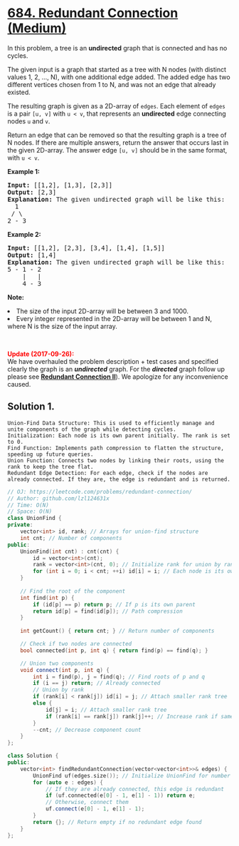 # [684. Redundant Connection (Medium)](https://leetcode.com/problems/redundant-connection/)

<p>
In this problem, a tree is an <b>undirected</b> graph that is connected and has no cycles.
</p><p>
The given input is a graph that started as a tree with N nodes (with distinct values 1, 2, ..., N), with one additional edge added.  The added edge has two different vertices chosen from 1 to N, and was not an edge that already existed.
</p><p>
The resulting graph is given as a 2D-array of <code>edges</code>.  Each element of <code>edges</code> is a pair <code>[u, v]</code> with <code>u &lt; v</code>, that represents an <b>undirected</b> edge connecting nodes <code>u</code> and <code>v</code>.
</p><p>
Return an edge that can be removed so that the resulting graph is a tree of N nodes.  If there are multiple answers, return the answer that occurs last in the given 2D-array.  The answer edge <code>[u, v]</code> should be in the same format, with <code>u &lt; v</code>.
</p><p><b>Example 1:</b><br>
</p><pre><b>Input:</b> [[1,2], [1,3], [2,3]]
<b>Output:</b> [2,3]
<b>Explanation:</b> The given undirected graph will be like this:
  1
 / \
2 - 3
</pre>
<p></p>
<p><b>Example 2:</b><br>
</p><pre><b>Input:</b> [[1,2], [2,3], [3,4], [1,4], [1,5]]
<b>Output:</b> [1,4]
<b>Explanation:</b> The given undirected graph will be like this:
5 - 1 - 2
    |   |
    4 - 3
</pre>
<p></p>
<p><b>Note:</b><br>
</p><li>The size of the input 2D-array will be between 3 and 1000.</li>
<li>Every integer represented in the 2D-array will be between 1 and N, where N is the size of the input array.</li>
<p></p>

<br>

<p>
<b><font color="red">Update (2017-09-26):</font></b><br>
We have overhauled the problem description + test cases and specified clearly the graph is an <b><i>undirected</i></b> graph. For the <b><i>directed</i></b> graph follow up please see <b><a href="https://leetcode.com/problems/redundant-connection-ii/description/">Redundant Connection II</a></b>). We apologize for any inconvenience caused.
</p>

## Solution 1.
    
    Union-Find Data Structure: This is used to efficiently manage and unite components of the graph while detecting cycles.
    Initialization: Each node is its own parent initially. The rank is set to 0.
    Find Function: Implements path compression to flatten the structure, speeding up future queries.
    Union Function: Connects two nodes by linking their roots, using the rank to keep the tree flat.
    Redundant Edge Detection: For each edge, check if the nodes are already connected. If they are, the edge is redundant and is returned.

```cpp
// OJ: https://leetcode.com/problems/redundant-connection/
// Author: github.com/lzl124631x
// Time: O(N)
// Space: O(N)
class UnionFind {
private:
    vector<int> id, rank; // Arrays for union-find structure
    int cnt; // Number of components
public:
    UnionFind(int cnt) : cnt(cnt) {
        id = vector<int>(cnt);
        rank = vector<int>(cnt, 0); // Initialize rank for union by rank
        for (int i = 0; i < cnt; ++i) id[i] = i; // Each node is its own parent
    }
    
    // Find the root of the component
    int find(int p) {
        if (id[p] == p) return p; // If p is its own parent
        return id[p] = find(id[p]); // Path compression
    }
    
    int getCount() { return cnt; } // Return number of components

    // Check if two nodes are connected
    bool connected(int p, int q) { return find(p) == find(q); }

    // Union two components
    void connect(int p, int q) {
        int i = find(p), j = find(q); // Find roots of p and q
        if (i == j) return; // Already connected
        // Union by rank
        if (rank[i] < rank[j]) id[i] = j; // Attach smaller rank tree
        else {
            id[j] = i; // Attach smaller rank tree
            if (rank[i] == rank[j]) rank[j]++; // Increase rank if same
        }
        --cnt; // Decrease component count
    }
};

class Solution {
public:
    vector<int> findRedundantConnection(vector<vector<int>>& edges) {
        UnionFind uf(edges.size()); // Initialize UnionFind for number of edges
        for (auto e : edges) {
            // If they are already connected, this edge is redundant
            if (uf.connected(e[0] - 1, e[1] - 1)) return e; 
            // Otherwise, connect them
            uf.connect(e[0] - 1, e[1] - 1);
        }
        return {}; // Return empty if no redundant edge found
    }
};

```

